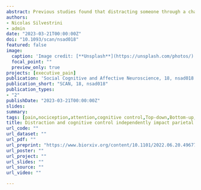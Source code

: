 ```yaml
---
abstract: Previous studies found that distracting someone through a challenging activity leads to hypoalgesia, an effect mediated by parietal and prefrontal processes. Other studies suggest that challenging activities affect the ability to regulate one’s aching experiences, due to partially-common neural substrate between cognitive control and pain at the level the medial prefrontal cortex. We investigated effects of distraction and cognitive control on pain by delivering noxious stimulations during or after a Stroop paradigm (requiring high cognitive load) or a neutral condition. We found less intense and unpleasant subjective pain ratings during (compared to after) task execution. This hypoalgesia was associated with enhanced activity at the level of the dorsolateral prefrontal cortex and the posterior parietal cortex, which also showed negative connectivity with the insula. Furthermore, multivariate pattern analysis revealed that distraction altered the neural response to pain, by making it more similar to that associated with previous Stroop tasks. All these effects were independent of the nature of the task which, instead, led to a localized neural modulation around the anterior cingulate cortex. Overall, our study underscores the role played by two facets of human executive functions, which exert independent influence in the neural response of pain.
authors:
- Nicolas Silvestrini
- admin
date: "2023-03-21T00:00:00Z"
doi: "10.1093/scan/nsad018"
featured: false
image: 
  caption: 'Image credit: [**Unsplash**](https://unsplash.com/photos/)'
  focal_point: ""
  preview_only: true
projects: [executive_pain]
publication: 'Social Cognitive and Affective Neuroscience, 18, nsad018'
publication_short: "SCAN, 18, nsad018"
publication_types:
- "2"
publishDate: "2023-03-21T00:00:00Z"
slides: 
summary:
tags: [pain,nociception,attention,cognitive control,Top-down,Bottom-up,effort,fatigue,sequential-task paradigm,fMRI,neuroimaging,connectivity,MVPA,Whole-Brain Signatures,Insula,Cingulate Cortex,dMPFC,Prefrontal cortex,parietal cortex,Stroop]
title: Distraction and cognitive control independently impact parietal and prefrontal response to pain
url_code: ""
url_dataset: ""
url_pdf: ""
url_preprint: "https://www.biorxiv.org/content/10.1101/2022.06.20.496774"
url_poster: ""
url_project: ""
url_slides: ""
url_source: ""
url_video: ""

---
```

